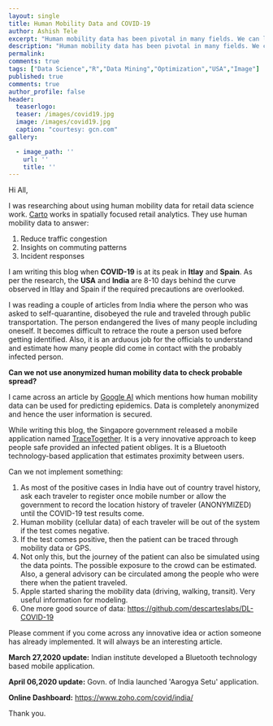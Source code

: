 ```yaml
---
layout: single
title: Human Mobility Data and COVID-19
author: Ashish Tele
excerpt: "Human mobility data has been pivotal in many fields. We can leverage the mobility data to track current issues."
description: "Human mobility data has been pivotal in many fields. We can leverage the mobility data to track current issues."
permalink:
comments: true
tags: ["Data Science","R","Data Mining","Optimization","USA","Image"]
published: true
comments: true
author_profile: false
header:
  teaserlogo:
  teaser: /images/covid19.jpg
  image: /images/covid19.jpg
  caption: "courtesy: gcn.com"
gallery:

  - image_path: ''
    url: ''
    title: ''
---
```


Hi All,

I was researching about using human mobility data for retail data science work. [Carto](https://carto.com/) works in spatially focused retail analytics. They use human mobility data to answer:

1. Reduce traffic congestion
2. Insights on commuting patterns
3. Incident responses

I am writing this blog when **COVID-19** is at its peak in **Itlay** and **Spain**. As per the research, the **USA** and **India** are 8-10 days behind the curve observed in Itlay and Spain if the required precautions are overlooked. 

I was reading a couple of articles from India where the person who was asked to self-quarantine, disobeyed the rule and traveled through public transportation. The person endangered the lives of many people including oneself. It becomes difficult to retrace the route a person used before getting identified. Also, it is an arduous job for the officials to understand and estimate how many people did come in contact with the probably infected person. 

**Can we not use anonymized human mobility data to check probable spread?**

I came across an article by [Google AI](https://ai.googleblog.com/2019/11/new-insights-into-human-mobility-with.html) which mentions how human mobility data can be used for predicting epidemics. Data is completely anonymized and hence the user information is secured. 

While writing this blog, the Singapore government released a mobile application named [TraceTogether](https://twitter.com/GovTechSG). It is a very innovative approach to keep people safe provided an infected patient obliges. It is a Bluetooth technology-based application that estimates proximity between users.

Can we not implement something:

1. As most of the positive cases in India have out of country travel history, ask each traveler to register once mobile number or allow the government to record the location history of traveler (ANONYMIZED) until the COVID-19 test results come.
2. Human mobility (cellular data) of each traveler will be out of the system if the test comes negative. 
3. If the test comes positive, then the patient can be traced through mobility data or GPS. 
4. Not only this, but the journey of the patient can also be simulated using the data points. The possible exposure to the crowd can be estimated. Also, a general advisory can be circulated among the people who were there when the patient traveled.
5. Apple started sharing the mobility data (driving, walking, transit). Very useful information for modeling.
6. One more good source of data: https://github.com/descarteslabs/DL-COVID-19

Please comment if you come across any innovative idea or action someone has already implemented. It will always be an interesting article.

**March 27,2020 update:** Indian institute developed a Bluetooth technology based mobile application.

**April 06,2020 update:** Govn. of India launched 'Aarogya Setu' application.

**Online Dashboard:** https://www.zoho.com/covid/india/

Thank you.

